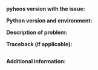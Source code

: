 **pyheos version with the issue:**

**Python version and environment:**

**Description of problem:**

**Traceback (if applicable):**
```

```

**Additional information:**
